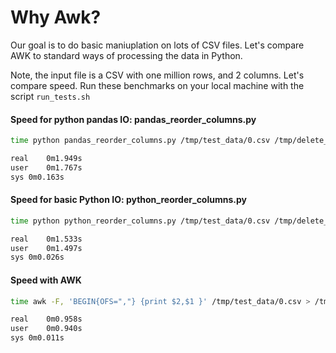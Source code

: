 # Why Awk?

Our goal is to do basic maniuplation on lots of CSV files. Let's compare AWK to standard ways of processing the data in Python.

Note, the input file is a CSV with one million rows, and 2 columns. Let's compare speed. Run these benchmarks on your local machine with the script `run_tests.sh`

#### Speed for python pandas IO: pandas_reorder_columns.py

```bash
time python pandas_reorder_columns.py /tmp/test_data/0.csv /tmp/delete_me.csv

real	0m1.949s
user	0m1.767s
sys	0m0.163s
```

#### Speed for basic Python IO: python_reorder_columns.py

```bash
time python python_reorder_columns.py /tmp/test_data/0.csv /tmp/delete_me.csv

real	0m1.533s
user	0m1.497s
sys	0m0.026s
```

#### Speed with AWK

```bash
time awk -F, 'BEGIN{OFS=","} {print $2,$1 }' /tmp/test_data/0.csv > /tmp/delete_me.csv

real	0m0.958s
user	0m0.940s
sys	0m0.011s
```

